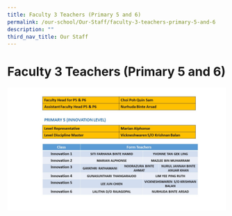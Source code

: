 ```yaml
---
title: Faculty 3 Teachers (Primary 5 and 6)
permalink: /our-school/Our-Staff/faculty-3-teachers-primary-5-and-6
description: ""
third_nav_title: Our Staff
---
```

# Faculty 3 Teachers (Primary 5 and 6)

![](/images/Slide5.jpg)